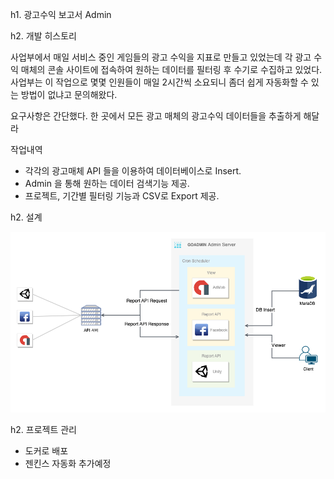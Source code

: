 h1. 광고수익 보고서 Admin

h2. 개발 히스토리

사업부에서 매일 서비스 중인 게임들의 광고 수익을 지표로 만들고 있었는데 각 광고 수익 매체의 콘솔 사이트에 접속하여 원하는 데이터를 필터링 후 수기로 수집하고 있었다.
사업부는 이 작업으로 몇몇 인원들이 매일 2시간씩 소요되니 좀더 쉽게 자동화할 수 있는 방법이 없냐고 문의해왔다.

요구사항은 간단했다. 한 곳에서 모든 광고 매체의 광고수익 데이터들을 추출하게 해달라

작업내역

* 각각의 광고매체 API 들을 이용하여 데이터베이스로 Insert.
* Admin 을 통해 원하는 데이터 검색기능 제공.
* 프로젝트, 기간별 필터링 기능과 CSV로 Export 제공.

h2. 설계

![AdsReportDBUpload](../img/AdsReportDBUpload.png)

h2. 프로젝트 관리

* 도커로 배포
* 젠킨스 자동화 추가예정